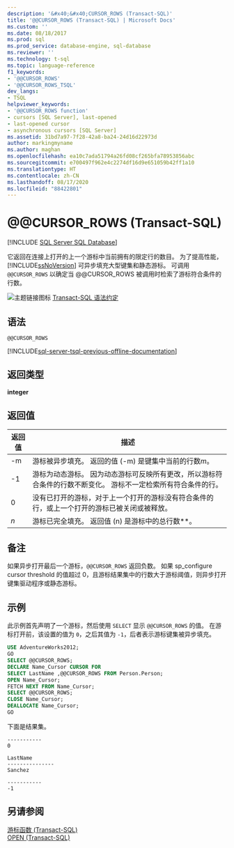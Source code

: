 ```yaml
---
description: '&#x40;&#x40;CURSOR_ROWS (Transact-SQL)'
title: '@@CURSOR_ROWS (Transact-SQL) | Microsoft Docs'
ms.custom: ''
ms.date: 08/18/2017
ms.prod: sql
ms.prod_service: database-engine, sql-database
ms.reviewer: ''
ms.technology: t-sql
ms.topic: language-reference
f1_keywords:
- '@@CURSOR_ROWS'
- '@@CURSOR_ROWS_TSQL'
dev_langs:
- TSQL
helpviewer_keywords:
- '@@CURSOR_ROWS function'
- cursors [SQL Server], last-opened
- last-opened cursor
- asynchronous cursors [SQL Server]
ms.assetid: 31bd7a97-7f28-42a8-ba24-24d16d22973d
author: markingmyname
ms.author: maghan
ms.openlocfilehash: ea10c7ada51794a26fd08cf265bfa78953856abc
ms.sourcegitcommit: e700497f962e4c2274df16d9e651059b42ff1a10
ms.translationtype: HT
ms.contentlocale: zh-CN
ms.lasthandoff: 08/17/2020
ms.locfileid: "88422801"
---
```

# <a name="x40x40cursor_rows-transact-sql"></a>&#x40;&#x40;CURSOR_ROWS (Transact-SQL)
[!INCLUDE [SQL Server SQL Database](../../includes/applies-to-version/sql-asdb.md)]

它返回在连接上打开的上一个游标中当前拥有的限定行的数目。 为了提高性能，[!INCLUDE[ssNoVersion](../../includes/ssnoversion-md.md)] 可异步填充大型键集和静态游标。 可调用 `@@CURSOR_ROWS` 以确定当 @@CURSOR_ROWS 被调用时检索了游标符合条件的行数。
  
![主题链接图标](../../database-engine/configure-windows/media/topic-link.gif "“主题链接”图标") [Transact-SQL 语法约定](../../t-sql/language-elements/transact-sql-syntax-conventions-transact-sql.md)
  
## <a name="syntax"></a>语法  
  
```
@@CURSOR_ROWS  
```  

[!INCLUDE[sql-server-tsql-previous-offline-documentation](../../includes/sql-server-tsql-previous-offline-documentation.md)]

## <a name="return-types"></a>返回类型
**integer**
  
## <a name="return-value"></a>返回值  
  
|返回值|描述|  
|---|---|
|-m|游标被异步填充。 返回的值 (-m) 是键集中当前的行数*m*。|  
|-1|游标为动态游标。 因为动态游标可反映所有更改，所以游标符合条件的行数不断变化。 游标不一定检索所有符合条件的行。|  
|0|没有已打开的游标，对于上一个打开的游标没有符合条件的行，或上一个打开的游标已被关闭或被释放。|  
|*n*|游标已完全填充。 返回值 (n) 是游标中的总行数**。|  
  
## <a name="remarks"></a>备注  
如果异步打开最后一个游标，`@@CURSOR_ROWS` 返回负数。 如果 sp_configure cursor threshold 的值超过 0，且游标结果集中的行数大于游标阈值，则异步打开键集驱动程序或静态游标。
  
## <a name="examples"></a>示例  
此示例首先声明了一个游标，然后使用 `SELECT` 显示 `@@CURSOR_ROWS` 的值。 在游标打开前，该设置的值为 `0`，之后其值为 `-1`，后者表示游标键集被异步填充。
  
```sql
USE AdventureWorks2012;  
GO  
SELECT @@CURSOR_ROWS;  
DECLARE Name_Cursor CURSOR FOR  
SELECT LastName ,@@CURSOR_ROWS FROM Person.Person;  
OPEN Name_Cursor;  
FETCH NEXT FROM Name_Cursor;  
SELECT @@CURSOR_ROWS;  
CLOSE Name_Cursor;  
DEALLOCATE Name_Cursor;  
GO             
```  
  
下面是结果集。
  
```
-----------
0  
```

```
LastName
---------------
Sanchez
```

```
-----------
-1
```  
  
## <a name="see-also"></a>另请参阅
[游标函数 (Transact-SQL)](../../t-sql/functions/cursor-functions-transact-sql.md)  
[OPEN (Transact-SQL)](../../t-sql/language-elements/open-transact-sql.md)
  
  
